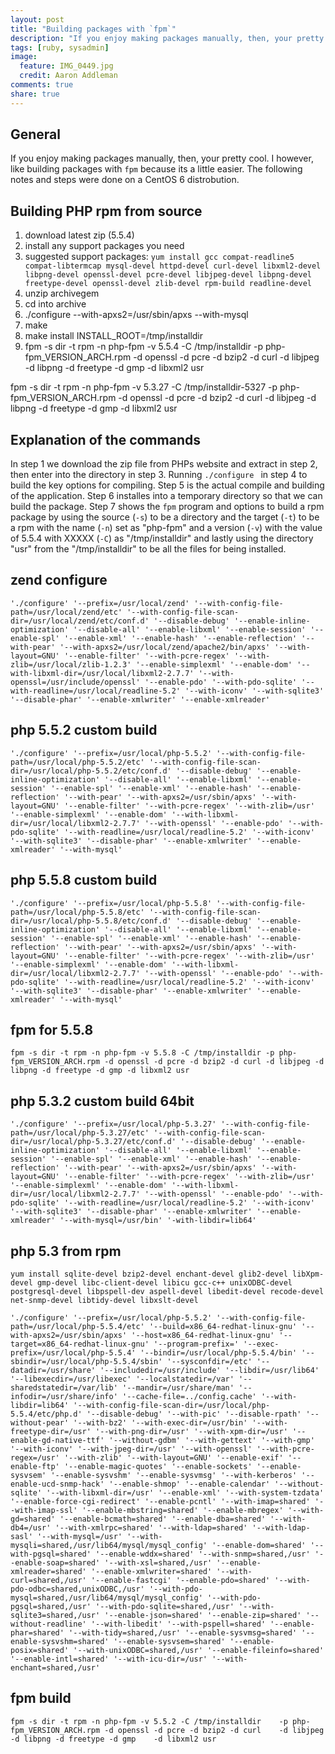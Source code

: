 ```yaml
---
layout: post
title: "Building packages with `fpm`"
description: "If you enjoy making packages manually, then, your pretty cool. I however, like building packages with `fpm` because its a little easier. The following notes and steps were done on a CentOS 6 distrobution."
tags: [ruby, sysadmin]
image:
  feature: IMG_0449.jpg
  credit: Aaron Addleman
comments: true
share: true
---
```


## General

If you enjoy making packages manually, then, your pretty cool. I however, like building packages with `fpm` because its a little easier. The following notes and steps were done on a CentOS 6 distrobution.

## Building PHP rpm from source

1. download latest zip (5.5.4)
2. install any support packages you need
3. suggested support packages: `yum install gcc compat-readline5 compat-libtermcap mysql-devel httpd-devel curl-devel libxml2-devel libpng-devel openssl-devel pcre-devel libjpeg-devel libpng-devel freetype-devel openssl-devel zlib-devel rpm-build readline-devel` 
3. unzip archivegem
4. cd into archive
4. ./configure --with-apxs2=/usr/sbin/apxs --with-mysql
5. make
6. make install INSTALL_ROOT=/tmp/installdir
7. fpm -s dir -t rpm -n php-fpm -v 5.5.4 -C /tmp/installdir -p php-fpm_VERSION_ARCH.rpm -d openssl -d pcre -d bzip2 -d curl -d libjpeg -d libpng -d freetype -d gmp -d libxml2 usr

fpm -s dir -t rpm -n php-fpm -v 5.3.27 -C /tmp/installdir-5327 -p php-fpm_VERSION_ARCH.rpm -d openssl -d pcre -d bzip2 -d curl -d libjpeg -d libpng -d freetype -d gmp -d libxml2 usr

## Explanation of the commands

In step 1 we download the zip file from PHPs website and extract in step 2, then enter into the directory in step 3. Running `./configure ` in step 4 to build the key options for compiling. Step 5 is the actual compile and building of the application. Step 6 installes into a temporary directory so that we can build the package. Step 7 shows the `fpm` program and options to build a rpm package by using the source (`-s`) to be a directory and the target (`-t`) to be a rpm with the name (`-n`) set as "php-fpm" and a version (`-v`) with the value of 5.5.4 with XXXXX (`-C`) as "/tmp/installdir" and lastly using the directory "usr" from the "/tmp/installdir" to be all the files for being installed.


## zend configure
    './configure' '--prefix=/usr/local/zend' '--with-config-file-path=/usr/local/zend/etc' '--with-config-file-scan-dir=/usr/local/zend/etc/conf.d' '--disable-debug' '--enable-inline-optimization' '--disable-all' '--enable-libxml' '--enable-session' '--enable-spl' '--enable-xml' '--enable-hash' '--enable-reflection' '--with-pear' '--with-apxs2=/usr/local/zend/apache2/bin/apxs' '--with-layout=GNU' '--enable-filter' '--with-pcre-regex' '--with-zlib=/usr/local/zlib-1.2.3' '--enable-simplexml' '--enable-dom' '--with-libxml-dir=/usr/local/libxml2-2.7.7' '--with-openssl=/usr/include/openssl' '--enable-pdo' '--with-pdo-sqlite' '--with-readline=/usr/local/readline-5.2' '--with-iconv' '--with-sqlite3' '--disable-phar' '--enable-xmlwriter' '--enable-xmlreader'

## php 5.5.2 custom build
    './configure' '--prefix=/usr/local/php-5.5.2' '--with-config-file-path=/usr/local/php-5.5.2/etc' '--with-config-file-scan-dir=/usr/local/php-5.5.2/etc/conf.d' '--disable-debug' '--enable-inline-optimization' '--disable-all' '--enable-libxml' '--enable-session' '--enable-spl' '--enable-xml' '--enable-hash' '--enable-reflection' '--with-pear' '--with-apxs2=/usr/sbin/apxs' '--with-layout=GNU' '--enable-filter' '--with-pcre-regex' '--with-zlib=/usr' '--enable-simplexml' '--enable-dom' '--with-libxml-dir=/usr/local/libxml2-2.7.7' '--with-openssl' '--enable-pdo' '--with-pdo-sqlite' '--with-readline=/usr/local/readline-5.2' '--with-iconv' '--with-sqlite3' '--disable-phar' '--enable-xmlwriter' '--enable-xmlreader' '--with-mysql'

## php 5.5.8 custom build
    './configure' '--prefix=/usr/local/php-5.5.8' '--with-config-file-path=/usr/local/php-5.5.8/etc' '--with-config-file-scan-dir=/usr/local/php-5.5.8/etc/conf.d' '--disable-debug' '--enable-inline-optimization' '--disable-all' '--enable-libxml' '--enable-session' '--enable-spl' '--enable-xml' '--enable-hash' '--enable-reflection' '--with-pear' '--with-apxs2=/usr/sbin/apxs' '--with-layout=GNU' '--enable-filter' '--with-pcre-regex' '--with-zlib=/usr' '--enable-simplexml' '--enable-dom' '--with-libxml-dir=/usr/local/libxml2-2.7.7' '--with-openssl' '--enable-pdo' '--with-pdo-sqlite' '--with-readline=/usr/local/readline-5.2' '--with-iconv' '--with-sqlite3' '--disable-phar' '--enable-xmlwriter' '--enable-xmlreader' '--with-mysql'

## fpm for 5.5.8

    fpm -s dir -t rpm -n php-fpm -v 5.5.8 -C /tmp/installdir -p php-fpm_VERSION_ARCH.rpm -d openssl -d pcre -d bzip2 -d curl -d libjpeg -d libpng -d freetype -d gmp -d libxml2 usr

## php 5.3.2 custom build 64bit

    './configure' '--prefix=/usr/local/php-5.3.27' '--with-config-file-path=/usr/local/php-5.3.27/etc' '--with-config-file-scan-dir=/usr/local/php-5.3.27/etc/conf.d' '--disable-debug' '--enable-inline-optimization' '--disable-all' '--enable-libxml' '--enable-session' '--enable-spl' '--enable-xml' '--enable-hash' '--enable-reflection' '--with-pear' '--with-apxs2=/usr/sbin/apxs' '--with-layout=GNU' '--enable-filter' '--with-pcre-regex' '--with-zlib=/usr' '--enable-simplexml' '--enable-dom' '--with-libxml-dir=/usr/local/libxml2-2.7.7' '--with-openssl' '--enable-pdo' '--with-pdo-sqlite' '--with-readline=/usr/local/readline-5.2' '--with-iconv' '--with-sqlite3' '--disable-phar' '--enable-xmlwriter' '--enable-xmlreader' '--with-mysql=/usr/bin' '-with-libdir=lib64'
    
## php 5.3 from rpm
    yum install sqlite-devel bzip2-devel enchant-devel glib2-devel libXpm-devel gmp-devel libc-client-devel libicu gcc-c++ unixODBC-devel postgresql-devel libpspell-dev aspell-devel libedit-devel recode-devel net-snmp-devel libtidy-devel libxslt-devel 

    './configure' '--prefix=/usr/local/php-5.5.2' '--with-config-file-path=/usr/local/php-5.5.4/etc' '--build=x86_64-redhat-linux-gnu' '--with-apxs2=/usr/sbin/apxs' '--host=x86_64-redhat-linux-gnu' '--target=x86_64-redhat-linux-gnu' '--program-prefix=' '--exec-prefix=/usr/local/php-5.5.4' '--bindir=/usr/local/php-5.5.4/bin' '--sbindir=/usr/local/php-5.5.4/sbin' '--sysconfdir=/etc' '--datadir=/usr/share' '--includedir=/usr/include' '--libdir=/usr/lib64' '--libexecdir=/usr/libexec' '--localstatedir=/var' '--sharedstatedir=/var/lib' '--mandir=/usr/share/man' '--infodir=/usr/share/info' '--cache-file=../config.cache' '--with-libdir=lib64' '--with-config-file-scan-dir=/usr/local/php-5.5.4/etc/php.d' '--disable-debug' '--with-pic' '--disable-rpath' '--without-pear' '--with-bz2' '--with-exec-dir=/usr/bin' '--with-freetype-dir=/usr' '--with-png-dir=/usr' '--with-xpm-dir=/usr' '--enable-gd-native-ttf' '--without-gdbm' '--with-gettext' '--with-gmp' '--with-iconv' '--with-jpeg-dir=/usr' '--with-openssl' '--with-pcre-regex=/usr' '--with-zlib' '--with-layout=GNU' '--enable-exif' '--enable-ftp' '--enable-magic-quotes' '--enable-sockets' '--enable-sysvsem' '--enable-sysvshm' '--enable-sysvmsg' '--with-kerberos' '--enable-ucd-snmp-hack' '--enable-shmop' '--enable-calendar' '--without-sqlite' '--with-libxml-dir=/usr' '--enable-xml' '--with-system-tzdata' '--enable-force-cgi-redirect' '--enable-pcntl' '--with-imap=shared' '--with-imap-ssl' '--enable-mbstring=shared' '--enable-mbregex' '--with-gd=shared' '--enable-bcmath=shared' '--enable-dba=shared' '--with-db4=/usr' '--with-xmlrpc=shared' '--with-ldap=shared' '--with-ldap-sasl' '--with-mysql=/usr' '--with-mysqli=shared,/usr/lib64/mysql/mysql_config' '--enable-dom=shared' '--with-pgsql=shared' '--enable-wddx=shared' '--with-snmp=shared,/usr' '--enable-soap=shared' '--with-xsl=shared,/usr' '--enable-xmlreader=shared' '--enable-xmlwriter=shared' '--with-curl=shared,/usr' '--enable-fastcgi' '--enable-pdo=shared' '--with-pdo-odbc=shared,unixODBC,/usr' '--with-pdo-mysql=shared,/usr/lib64/mysql/mysql_config' '--with-pdo-pgsql=shared,/usr' '--with-pdo-sqlite=shared,/usr' '--with-sqlite3=shared,/usr' '--enable-json=shared' '--enable-zip=shared' '--without-readline' '--with-libedit' '--with-pspell=shared' '--enable-phar=shared' '--with-tidy=shared,/usr' '--enable-sysvmsg=shared' '--enable-sysvshm=shared' '--enable-sysvsem=shared' '--enable-posix=shared' '--with-unixODBC=shared,/usr' '--enable-fileinfo=shared' '--enable-intl=shared' '--with-icu-dir=/usr' '--with-enchant=shared,/usr'
## fpm build
    fpm -s dir -t rpm -n php-fpm -v 5.5.2 -C /tmp/installdir    -p php-fpm_VERSION_ARCH.rpm -d openssl -d pcre -d bzip2 -d curl    -d libjpeg -d libpng -d freetype -d gmp    -d libxml2 usr